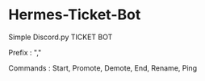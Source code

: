 # Hermes-Ticket-Bot

Simple Discord.py TICKET BOT

Prefix : ","

Commands : Start, Promote, Demote, End, Rename, Ping
